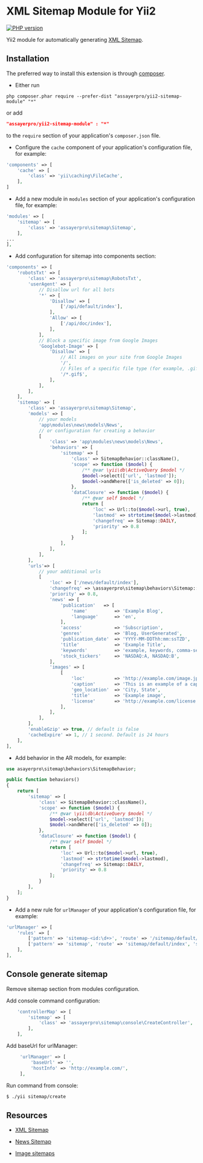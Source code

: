 XML Sitemap Module for Yii2
==========================

[![PHP version](https://badge.fury.io/ph/assayer-pro%2Fyii2-sitemap-module.svg)](http://badge.fury.io/ph/assayer-pro%2Fyii2-sitemap-module)

Yii2 module for automatically generating [XML Sitemap](http://www.sitemaps.org/protocol.html).

Installation
------------
The preferred way to install this extension is through [composer](http://getcomposer.org/download/).

* Either run

```
php composer.phar require --prefer-dist "assayerpro/yii2-sitemap-module" "*"
```

or add

```json
"assayerpro/yii2-sitemap-module" : "*"
```

to the `require` section of your application's `composer.json` file.

* Configure the `cache` component of your application's configuration file, for example:

```php
'components' => [
    'cache' => [
        'class' => 'yii\caching\FileCache',
    ],
]
```

* Add a new module in `modules` section of your application's configuration file, for example:

```php
'modules' => [
    'sitemap' => [
        'class' => 'assayerpro\sitemap\Sitemap',
    ],
...
],
```

* Add confuguration for sitemap into components section:

```php
'components' => [
    'robotsTxt' => [
        'class' => 'assayerpro\sitemap\RobotsTxt',
        'userAgent' => [
            // Disallow url for all bots
            '*' => [
                'Disallow' => [
                    ['/api/default/index'],
                ],
                'Allow' => [
                    ['/api/doc/index'],
                ],
            ],
            // Block a specific image from Google Images
            'Googlebot-Image' => [
                'Disallow' => [
                    // All images on your site from Google Images
                    '/',
                    // Files of a specific file type (for example, .gif)
                    '/*.gif$',
                ],
            ],
        ],
    ],
    'sitemap' => [
        'class' => 'assayerpro\sitemap\Sitemap',
        'models' => [
            // your models
            'app\modules\news\models\News',
            // or configuration for creating a behavior
            [
                'class' => 'app\modules\news\models\News',
                'behaviors' => [
                    'sitemap' => [
                        'class' => SitemapBehavior::className(),
                        'scope' => function ($model) {
                            /** @var \yii\db\ActiveQuery $model */
                            $model->select(['url', 'lastmod']);
                            $model->andWhere(['is_deleted' => 0]);
                        },
                        'dataClosure' => function ($model) {
                            /** @var self $model */
                            return [
                                'loc' => Url::to($model->url, true),
                                'lastmod' => strtotime($model->lastmod),
                                'changefreq' => Sitemap::DAILY,
                                'priority' => 0.8
                            ];
                        }
                    ],
                ],
            ],
        ],
        'urls'=> [
            // your additional urls
            [
                'loc' => ['/news/default/index'],
                'changefreq' => \assayerpro\sitemap\behaviors\Sitemap::DAILY,
                'priority' => 0.8,
                'news' => [
                    'publication'   => [
                        'name'          => 'Example Blog',
                        'language'      => 'en',
                    ],
                    'access'            => 'Subscription',
                    'genres'            => 'Blog, UserGenerated',
                    'publication_date'  => 'YYYY-MM-DDThh:mm:ssTZD',
                    'title'             => 'Example Title',
                    'keywords'          => 'example, keywords, comma-separated',
                    'stock_tickers'     => 'NASDAQ:A, NASDAQ:B',
                ],
                'images' => [
                    [
                        'loc'           => 'http://example.com/image.jpg',
                        'caption'       => 'This is an example of a caption of an image',
                        'geo_location'  => 'City, State',
                        'title'         => 'Example image',
                        'license'       => 'http://example.com/license',
                    ],
                ],
            ],
        ],
        'enableGzip' => true, // default is false
        'cacheExpire' => 1, // 1 second. Default is 24 hours
    ],
],
```

* Add behavior in the AR models, for example:

```php
use asayerpro\sitemap\behaviors\SitemapBehavior;

public function behaviors()
{
    return [
        'sitemap' => [
            'class' => SitemapBehavior::className(),
            'scope' => function ($model) {
                /** @var \yii\db\ActiveQuery $model */
                $model->select(['url', 'lastmod']);
                $model->andWhere(['is_deleted' => 0]);
            },
            'dataClosure' => function ($model) {
                /** @var self $model */
                return [
                    'loc' => Url::to($model->url, true),
                    'lastmod' => strtotime($model->lastmod),
                    'changefreq' => Sitemap::DAILY,
                    'priority' => 0.8
                ];
            }
        ],
    ];
}
```

* Add a new rule for `urlManager` of your application's configuration file, for example:

```php
'urlManager' => [
    'rules' => [
        ['pattern' => 'sitemap-<id:\d+>', 'route' => '/sitemap/default/index', 'suffix' => '.xml'],
        ['pattern' => 'sitemap', 'route' => 'sitemap/default/index', 'suffix' => '.xml'],
    ],
],
```
Console generate sitemap
------------------------

Remove sitemap section from modules configuration.

Add console command configuration:
```php
    'controllerMap' => [
        'sitemap' => [
            'class' => 'assayerpro\sitemap\console\CreateController',
        ],
    ],
```

Add baseUrl for urlManager:
```php
     'urlManager' => [
         'baseUrl' => '',
         'hostInfo' => 'http://example.com/',
     ],
```

Run command from console:
```sh
$ ./yii sitemap/create
```

Resources
---------
* [XML Sitemap](http://www.sitemaps.org/protocol.html)

* [News Sitemap](https://support.google.com/news/publisher/answer/74288?hl=en)

* [Image sitemaps](https://support.google.com/webmasters/answer/178636?hl=en)
